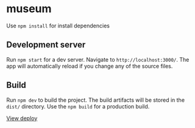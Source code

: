 # museum

Use `npm install` for install dependencies

## Development server

Run `npm start` for a dev server. Navigate to `http://localhost:3000/`. The app will automatically reload if you change any of the source files.

## Build

Run `npm dev` to build the project. The build artifacts will be stored in the `dist/` directory. Use the `npm build` for a production build.

[View deploy](https://rolling-scopes-school.github.io/arkhipovanatoly-JSFE2021Q3/museum-dom/)
